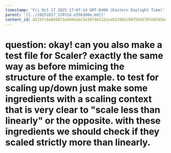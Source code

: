 ```yaml
---
timestamp: 'Fri Oct 17 2025 17:07:14 GMT-0400 (Eastern Daylight Time)'
parent: '[[../20251017_170714.e55b108e.md]]'
content_id: d215fc0a8d4871e6bb6ab21e397dd112ace0129d5c98f50d5703e9245dc43c90
---
```


# question: okay! can you also make a test file for Scaler? exactly the same way as before mimicing the structure of the example. to test for scaling up/down just make some ingredients with a scaling context that is very clear to "scale less than linearly" or the opposite. with these ingredients we should check if they scaled strictly more than linearly.
